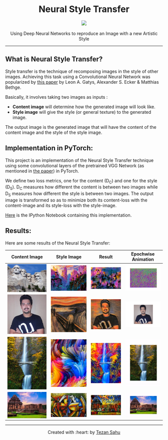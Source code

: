 <h1 align="center">Neural Style Transfer</h1>
<p align="center">
    <img src="https://img.shields.io/badge/Made%20With-PyTorch-blue"></img>
</p>
<p align="center">Using Deep Neural Networks to reproduce an Image with a new Artistic Style</p>

***
## What is Neural Style Transfer?

Style transfer is the technique of recomposing images in the style of other images. Achieving this task using a Convolutional Neural Network was popularized by [this paper](https://arxiv.org/pdf/1508.06576.pdf) by Leon A. Gatys, Alexander S. Ecker & Matthias Bethge.

Basically, it involves taking  two images as inputs :
- __Content image__ will determine how the generated image will look like.
- __Style image__ will give the style (or general texture) to the generated image.

The output image is the generated image that will have the content of the content image and the style of the style image.

## Implementation in PyTorch:

This project is an implementation of the Neural Style Transfer technique using some convolutional layers of the pretrained VGG Network (as mentioned in [the paper]((https://arxiv.org/pdf/1508.06576.pdf))) in PyTorch.

We define two loss metrics, one for the content (D<sub>C</sub>) and one for the style (D<sub>S</sub>). D<sub>C</sub> measures how different the content is between two images while D<sub>S</sub> measures how different the style is between two images. The output image is transformed so as to minimize both its content-loss with the content-image and its style-loss with the style-image.

[Here](./NeuralStyleTransfer.ipynb) is the IPython Notebook containing this implementation.

## Results:

Here are some results of the Neural Style Transfer:

| Content Image | Style Image | Result | Epochwise Animation |
| -- | -- | -- | -- |
| ![](images/rushmore.jpg) | ![](images/pixel_china_mountains.png) | ![](results/Rushmore_PixelChinaMountains.png) | ![](results/Rushmore_PixelChinaMountains.gif) |
| ![](images/tezan.jpg) | ![](images/the_scream.jpg) | ![](results/Tezan_TheScream.png) | ![](results/Tezan_TheScream.gif) |
| ![](images/waterfall.jpg) | ![](images/abstract_splash.jpg) | ![](results/Waterfall_AbstractSplash.png) | ![](results/Waterfall_AbstractSplash.gif) |
| ![](images/konark.jpg) | ![](images/picasso.jpg) | ![](results/Konark_Picasso.png) | ![](results/Konark_Picasso.gif) |

***

<p align='center'>Created with :heart: by <a href="https://www.linkedin.com/in/tezan-sahu/">Tezan Sahu</a></p>